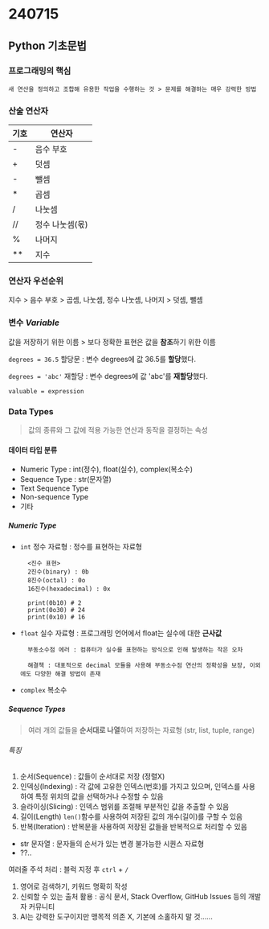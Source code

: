 # 240715

## Python 기초문법

### 프로그래밍의 핵심
    새 연산을 정의하고 조합해 유용한 작업을 수행하는 것 > 문제를 해결하는 매우 강력한 방법




### 산술 연산자
기호|연산자
---|---
-|음수 부호
+|덧셈
-|뺄셈
*|곱셈
/|나눗셈
//|정수 나눗셈(몫)
%|나머지
**|지수

### 연산자 우선순위
지수 > 음수 부호 > 곱셈, 나눗셈, 정수 나눗셈, 나머지 > 덧셈, 뺄셈

### 변수 *Variable*
값을 저장하기 위한 이름 > 보다 정확한 표현은 값을 **참조**하기 위한 이름

``` degrees = 36.5 ```
할당문 : 변수 degrees에 값 36.5를 **할당**했다.

``` degrees = 'abc' ```
재할당 : 변수 degrees에 값 'abc'를 **재할당**했다.

``` valuable = expression ```


### Data Types
> 값의 종류와 그 값에 적용 가능한 연산과 동작을 결정하는 속성

#### 데이터 타입 분류
- Numeric Type : int(정수), float(실수), complex(복소수)
- Sequence Type : str(문자열)
- Text Sequence Type
- Non-sequence Type
- 기타

##### Numeric Type
- `int` 정수 자료형 : 정수를 표현하는 자료형

        <진수 표현>
        2진수(binary) : 0b
        8진수(octal) : 0o
        16진수(hexadecimal) : 0x

        print(0b10) # 2
        print(0o30) # 24
        print(0x10) # 16

- `float` 실수 자료형 : 프로그래밍 언어에서 float는 실수에 대한 **근사값**

        부동소수점 에러 : 컴퓨터가 실수를 표현하는 방식으로 인해 발생하는 작은 오차

        해결책 : 대표적으로 decimal 모듈을 사용해 부동소수점 연산의 정확성을 보장, 이외에도 다양한 해결 방법이 존재

- `complex` 복소수

##### Sequence Types
> 여러 개의 값들을 **순서대로 나열**하여 저장하는 자료형 (str, list, tuple, range)

###### 특징
1. 순서(Sequence) : 값들이 순서대로 저장 (정렬X)
2. 인덱싱(Indexing) : 각 값에 고유한 인덱스(번호)를 가지고 있으며, 인덱스를 사용하여 특정 위치의 값을 선택하거나 수정할 수 있음
3. 슬라이싱(Slicing) : 인덱스 범위를 조절해 부분적인 값을 추출할 수 있음
4. 길이(Length) `len()`함수를 사용하여 저장된 값의 개수(길이)를 구할 수 있음
5. 반복(Iteration) : 반복문을 사용하여 저장된 값들을 반복적으로 처리할 수 있음

- str 문자열 : 문자들의 순서가 있는 변경 불가능한 시퀀스 자료형
- ??..


여러줄 주석 처리 : 블럭 지정 후  `ctrl` + `/`

1. 영어로 검색하기, 키워드 명확히 작성
2. 신뢰할 수 있는 출처 활용 : 공식 문서, Stack Overflow, GitHub Issues 등의 개발자 커뮤니티
3. AI는 강력한 도구이지만 맹목적 의존 X, 기본에 소홀하지 말 것......

